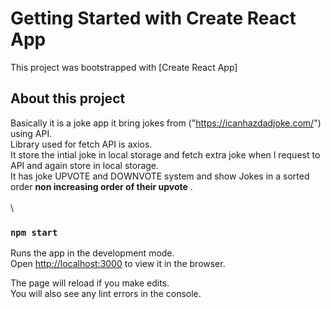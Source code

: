 # Getting Started with Create React App

This project was bootstrapped with [Create React App]

## About this project
Basically it is a joke app it bring jokes from ("https://icanhazdadjoke.com/") using API.\
Library used for fetch API is axios.\
It store the intial joke in local storage and fetch extra joke when I request to API and again store in local storage. \
It has joke UPVOTE and DOWNVOTE system and show Jokes in a sorted order **non increasing order of their upvote** .\
\
\

### `npm start`

Runs the app in the development mode.\
Open [http://localhost:3000](http://localhost:3000) to view it in the browser.

The page will reload if you make edits.\
You will also see any lint errors in the console.

